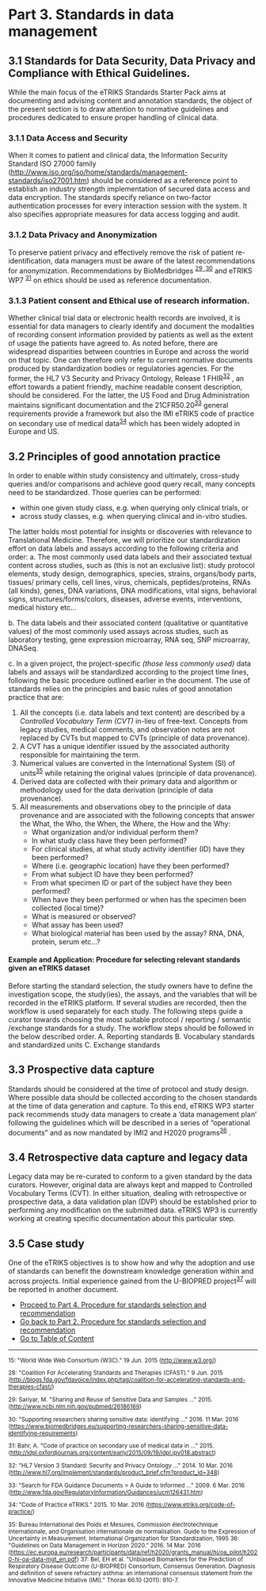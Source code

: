 # Part 3.  Standards in data management

## 3.1 Standards for Data Security, Data Privacy and Compliance with Ethical Guidelines.

While the main focus of the eTRIKS Standards Starter Pack aims at documenting and advising content and annotation standards, the object of the present section is to draw attention to normative guidelines and procedures dedicated to ensure proper handling of clinical data.

### 3.1.1 Data Access and Security 
When it comes to patient and clinical data, the Information Security Standard ISO 27000 family (http://www.iso.org/iso/home/standards/management-standards/iso27001.htm) should be considered as a reference point to establish an industry strength implementation of secured data access and data encryption. The standards specify reliance on two-factor authentication processes for every interaction session with the system. It also specifies appropriate measures for data access logging and audit.

### 3.1.2 Data Privacy and Anonymization
To preserve patient privacy and effectively remove the risk of patient re-identification, data managers must be aware of the latest recommendations for anonymization. Recommendations by BioMedbridges <sup>[29](#myfootnote29)</sup>-<sup>[30](#myfootnote30)</sup>   and eTRIKS WP7  <sup>[31](#myfootnote31)</sup> on ethics should be used as reference documentation.

### 3.1.3 Patient consent and Ethical use of research information.
Whether clinical trial data or electronic health records are involved, it is essential for data managers to clearly identify and document the modalities of recording consent information provided by patients as well as the extent of usage the patients have agreed to. As noted before, there are widespread disparities between countries in Europe and across the world on that topic. One can therefore only refer to current normative documents produced by standardization bodies or regulatories agencies. For the former, the  HL7 V3 Security and Privacy Ontology, Release 1 FHIR<sup>[32](#myfootnote32)</sup> , an effort towards a patient friendly, machine readable  consent description, should be considered. For the latter, the US Food and Drug Administration maintains significant documentation and the 21CFR50.20<sup>[33](#myfootnote33)</sup>  general requirements provide a framework but also the IMI eTRIKS code of practice on secondary use of medical data<sup>[34](#myfootnote34)</sup>  which has been widely adopted in Europe and US.

## 3.2 Principles of good annotation practice

In order to enable within study consistency and ultimately, cross-study queries and/or comparisons and achieve good query recall, many concepts need to be standardized. Those queries can be performed:
- within one given study class, e.g. when querying only clinical trials, or
- across study classes, e.g. when querying clinical and in-vitro studies.

The latter holds most potential for insights or discoveries with relevance to Translational Medicine.  Therefore, we will prioritize our standardization effort on data labels and assays according to the following criteria and order:
a. 	The most commonly used data labels and their associated textual content across studies, such as (this is not an exclusive list): study protocol elements, study design, demographics, species, strains, organs/body parts, tissues/ primary cells, cell lines, virus, chemicals, peptides/proteins, RNAs (all kinds), genes, DNA variations, DNA modifications, vital signs, behavioral signs, structures/forms/colors, diseases, adverse events, interventions, medical history etc...

b. The data labels and their associated content (qualitative or quantitative values) of the most commonly used assays across studies, such as laboratory testing, gene expression microarray, RNA seq, SNP microarray, DNASeq.

c.  In a given project, the project-specific _(those less commonly used)_ data labels and assays will be standardized according to the project time lines, following the basic procedure outlined earlier in the document.
The use of standards relies on the principles and basic rules of good annotation practice that are:
1. All the concepts (i.e. data labels and text content) are described by a _Controlled Vocabulary Term (CVT)_ in-lieu of free-text. Concepts from legacy studies, medical comments, and observation notes are not replaced by CVTs but mapped to CVTs (principle of data provenance).
2. A CVT has a unique identifier issued by the associated authority responsible for maintaining the term.
3. Numerical values are converted in the International System (SI) of units<sup>[35](#myfootnote35)</sup>  while retaining the original values (principle of data provenance).
4. Derived data are collected with their primary data and algorithm or methodology used for the data derivation (principle of data provenance).
5. All measurements and observations obey to the principle of data provenance and are associated with the following concepts that answer the What, the Who, the When, the Where, the How and the Why:
    - What organization and/or individual perform them?
    - In what study class have they been performed?
    - For clinical studies, at what study activity identifier (ID) have they been performed?
    - Where (i.e. geographic location) have they been performed? 
    - From what subject ID have they been performed?
    - From what specimen ID or part of the subject have they been performed?
    - When have they been performed or when has the specimen been collected (local time)?
    - What is measured or observed?
    - What assay has been used?
    - What biological material has been used by the assay? RNA, DNA, protein, serum etc…?

#### Example and Application: Procedure for selecting relevant standards given an eTRIKS dataset


Before starting the standard selection, the study owners have to define the investigation scope, the study(ies), the assays, and the variables that will be recorded in the eTRIKS platform.  If several studies are recorded, then the workflow is used separately for each study.
The following steps guide a curator towards choosing the most suitable protocol / reporting / semantic /exchange standards for a study.
The workflow steps should be followed in the below described order.
A.     Reporting standards
B.     Vocabulary standards and standardized units
C.     Exchange standards
 
## 3.3 Prospective data capture
Standards should be considered at the time of protocol and study design. Where possible data should be collected according to the chosen standards at the time of data generation and capture. To this end, eTRIKS WP3 starter pack recommends study data managers to create a ‘data management plan’ following the guidelines which will be described in a series of “operational documents” and as now mandated by IMI2 and H2020 programs<sup>[36](#myfootnote36)</sup> . 

## 3.4 Retrospective data capture and legacy data
Legacy data may be re-curated to conform to a given standard by the data curators. However, original data are always kept and mapped to Controlled Vocabulary Terms (CVT).
In either situation, dealing with retrospective or prospective data, a data validation plan (DVP) should be established prior to performing any modification on the submitted data. eTRIKS WP3 is currently working at creating specific documentation about this particular step.

## 3.5 Case study
One of the eTRIKS objectives is to show how and why the adoption and use of standards can benefit the downstream knowledge generation within and across projects. Initial experience gained from the U-BIOPRED project<sup>[37](#myfootnote37)</sup>  will be reported in another document.  



- [Proceed to Part 4. Procedure for standards selection and recommendation](eSSP-Part4.md)
- [Go back to Part 2. Procedure for standards selection and recommendation](eSSP-Part2.md)
- [Go to Table of Content](eSSP-TOC.md)


---------------
<sub>

<a name="myfootnote15">15</a>:  "World Wide Web Consortium (W3C)." 19 Jun. 2015 (http://www.w3.org/)

<a name="myfootnote28">28</a>: "Coalition For Accelerating Standards and Therapies (CFAST)." 9 Jun. 2015 (http://blogs.fda.gov/fdavoice/index.php/tag/coalition-for-accelerating-standards-and-therapies-cfast/)

<a name="myfootnote29">29</a>:  Sariyar, M. "Sharing and Reuse of Sensitive Data and Samples ..." 2015. (http://www.ncbi.nlm.nih.gov/pubmed/26186169)

<a name="myfootnote30">30</a>: "Supporting researchers sharing sensitive data: identifying ..." 2016. 11 Mar. 2016 (https://www.biomedbridges.eu/supporting-researchers-sharing-sensitive-data-identifying-requirements)

<a name="myfootnote31">31</a>: Bahr, A. "Code of practice on secondary use of medical data in ..." 2015. (http://idpl.oxfordjournals.org/content/early/2015/09/19/idpl.ipv018.abstract)

<a name="myfootnote32">32</a>: "HL7 Version 3 Standard: Security and Privacy Ontology ..." 2014. 10 Mar. 2016 (http://www.hl7.org/implement/standards/product_brief.cfm?product_id=348)

<a name="myfootnote33">33</a>: "Search for FDA Guidance Documents > A Guide to Informed ..." 2009. 6 Mar. 2016 (http://www.fda.gov/RegulatoryInformation/Guidances/ucm126431.htm)

<a name="myfootnote34">34</a>: "Code of Practice  eTRIKS." 2015. 10 Mar. 2016 (https://www.etriks.org/code-of-practice/)

<a name="myfootnote35">35</a>: Bureau International des Poids et Mesures, Commission électrotechnique internationale, and Organisation internationale de normalisation. Guide to the Expression of Uncertainty in Measurement. International Organization for Standardization, 1995
<a name="myfootnote36">36</a>: "Guidelines on Data Management in Horizon 2020." 2016. 14 Mar. 2016 (https://ec.europa.eu/research/participants/data/ref/h2020/grants_manual/hi/oa_pilot/h2020-hi-oa-data-mgt_en.pdf)
<a name="myfootnote37">37</a>:  Bel, EH et al. "Unbiased Biomarkers for the Prediction of Respiratory Disease Outcome (U-BIOPRED) Consortium, Consensus Generation. Diagnosis and definition of severe refractory asthma: an international consensus statement from the Innovative Medicine Initiative (IMI)." Thorax 66.10 (2011): 910-7.

</sub>


